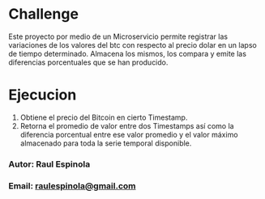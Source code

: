 

# Challenge
Este proyecto por medio de un Microservicio permite registrar las variaciones de los valores del btc con respecto 
al precio dolar en un lapso de tiempo determinado.
Almacena los mismos, los compara y emite las diferencias porcentuales que se han producido.


# Ejecucion
1. Obtiene el precio del Bitcoin en cierto Timestamp.
2. Retorna el promedio de valor entre dos Timestamps así como la diferencia porcentual entre
   ese valor promedio y el valor máximo almacenado para toda la serie temporal disponible.
   
### Autor: Raul Espinola
### Email: raulespinola@gmail.com
